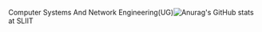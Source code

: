 Computer Systems And Network Engineering(UG)![Anurag's GitHub stats](https://github-readme-stats.vercel.app/api?username=anuraghazra&show_icons=true)
at SLIIT
